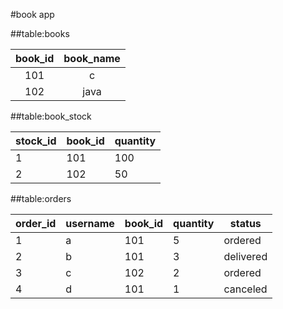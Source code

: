 #book app

##table:books

| book_id | book_name |
|:-------:|:---------:|
|   101   |     c     |
|   102   |    java   |

##table:book_stock

| stock_id | book_id | quantity |
|----------|---------|----------|
| 1        | 101     | 100      |
| 2        | 102     | 50       |


##table:orders

| order_id | username | book_id | quantity | status    |
|----------|----------|---------|----------|-----------|
| 1        | a        | 101     | 5        | ordered   |
| 2        | b        | 101     | 3        | delivered |
| 3        | c        | 102     | 2        | ordered   |
| 4        | d        | 101     | 1        | canceled  |
